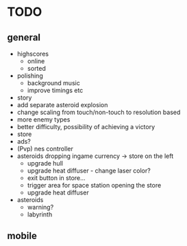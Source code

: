 # TODO
## general
* highscores
    - online
    - sorted
* polishing
    - background music
    - improve timings etc
* story
* add separate asteroid explosion
* change scaling from touch/non-touch to resolution based
* more enemy types
* better difficulty, possibility of achieving a victory
* store
* ads?
* (Pvp) nes controller
* asteroids dropping ingame currency -> store on the left
  * upgrade hull
  * upgrade heat diffuser - change laser color?
  * exit button in store...
  * trigger area for space station opening the store
  * upgrade heat diffuser
* asteroids
    - warning?
    - labyrinth

## mobile
